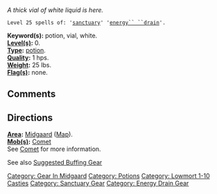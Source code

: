 *A thick vial of white liquid is here.*

`Level 25 spells of: '`[`sanctuary`](Sanctuary.md "wikilink")`' '`[`energy`` ``drain`](Energy_Drain.md "wikilink")`'.`

**Keyword(s):** potion, vial, white.  
**[Level(s)](Object_Level.md "wikilink"):** 0.  
**[Type](:Category:_Object_Types.md "wikilink"):**
[potion](:Category:_Potions.md "wikilink").  
**[Quality](Object_Quality.md "wikilink"):** 1 hps.  
**[Weight](Object_Weight.md "wikilink"):** 25 lbs.  
**[Flag(s)](:Category:_Object_Flags.md "wikilink"):** none.  

## Comments

## Directions

**[Area](:Category:_Areas.md "wikilink"):**
[Midgaard](:Category:_Midgaard.md "wikilink")
([Map](Midgaard_Map.md "wikilink")).  
**[Mob(s)](:Category:_Mobs.md "wikilink"):** [Comet](Comet "wikilink")  
See [Comet](Comet "wikilink") for more information.

See also [Suggested Buffing
Gear](Suggested_Spellcasting_Gear#Suggested_Buffing_Gear.md "wikilink")

[Category: Gear In Midgaard](Category:_Gear_In_Midgaard "wikilink")
[Category: Potions](Category:_Potions "wikilink") [Category: Lowmort
1-10 Casties](Category:_Lowmort_1-10_Casties "wikilink") [Category:
Sanctuary Gear](Category:_Sanctuary_Gear "wikilink") [Category: Energy
Drain Gear](Category:_Energy_Drain_Gear "wikilink")
